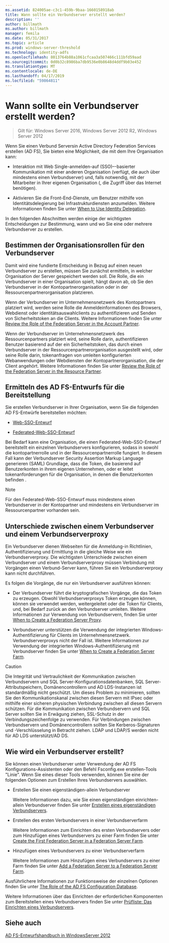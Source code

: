 ```yaml
---
ms.assetid: 824005ae-c3c1-459b-9baa-1660158918ab
title: Wann sollte ein Verbundserver erstellt werden?
description: ''
author: billmath
ms.author: billmath
manager: femila
ms.date: 05/31/2017
ms.topic: article
ms.prod: windows-server-threshold
ms.technology: identity-adfs
ms.openlocfilehash: 8013764b88a1061cfcaa3a507466c111bfd59aad
ms.sourcegitcommit: 0d0b32c8986ba7db9536e0b8648d4ddf9b03e452
ms.translationtype: MT
ms.contentlocale: de-DE
ms.lasthandoff: 04/17/2019
ms.locfileid: "59864811"
---
```

# <a name="when-to-create-a-federation-server"></a>Wann sollte ein Verbundserver erstellt werden?

>Gilt für: Windows Server 2016, Windows Server 2012 R2, Windows Server 2012

Wenn Sie einen Verbund Serversin Active Directory Federation Services erstellen \(AD FS\), Sie bieten eine Möglichkeit, die mit dem Ihre Organisation kann:  
  
-   Interaktion mit Web Single\-anmelden\-auf \(SSO\)–-basierter Kommunikation mit einer anderen Organisation \(verfügt, die auch über mindestens einen Verbundserver\) und, falls notwendig, mit der Mitarbeiter in Ihrer eigenen Organisation \(, die Zugriff über das Internet benötigen\).  
  
-   Aktivieren Sie die Front-End-Dienste, um Benutzer mithilfe von Identitätsdelegierung bei Infrastrukturdiensten anzumelden. Weitere Informationen finden Sie unter [When to Use Identity Delegation](When-to-Use-Identity-Delegation.md).  
  
In den folgenden Abschnitten werden einige der wichtigsten Entscheidungen zur Bestimmung, wann und wo Sie eine oder mehrere Verbundserver zu erstellen.  
  
## <a name="determine-the-organizational-role-for-the-federation-server"></a>Bestimmen der Organisationsrollen für den Verbundserver  
Damit wird eine fundierte Entscheidung in Bezug auf einen neuen Verbundserver zu erstellen, müssen Sie zunächst ermitteln, in welcher Organisation der Server gespeichert werden soll. Die Rolle, die ein Verbundserver in einer Organisation spielt, hängt davon ab, ob Sie den Verbundserver in der Kontopartnerorganisation oder in der Ressourcenpartnerorganisation platzieren.  
  
Wenn der Verbundserver im Unternehmensnetzwerk des Kontopartners platziert wird, werden seine Rolle die Anmeldeinformationen des Browsers, Webdienst oder identitätsauswahlclients zu authentifizieren und Senden von Sicherheitstoken an die Clients. Weitere Informationen finden Sie unter [Review the Role of the Federation Server in the Account Partner](Review-the-Role-of-the-Federation-Server-in-the-Account-Partner.md).  
  
Wenn der Verbundserver im Unternehmensnetzwerk des Ressourcenpartners platziert wird, seine Rolle darin, authentifizieren Benutzer basierend auf der ein Sicherheitstoken, das durch einen Verbundserver in der Ressourcenpartnerorganisation ausgestellt wird, oder seine Rolle darin, tokenanfragen von umleiten konfigurierten Webanwendungen oder Webdiensten der Kontopartnerorganisation, die der Client angehört. Weitere Informationen finden Sie unter [Review the Role of the Federation Server in the Resource Partner](Review-the-Role-of-the-Federation-Server-in-the-Resource-Partner.md).  
  
## <a name="determine-which-ad-fs-design-to-deploy"></a>Ermitteln des AD FS-Entwurfs für die Bereitstellung  
Sie erstellen Verbundserver in Ihrer Organisation, wenn Sie die folgenden AD FS-Entwürfe bereitstellen möchten:  
  
-   [Web-SSO-Entwurf](Web-SSO-Design.md)  
  
-   [Federated-Web-SSO-Entwurf](Federated-Web-SSO-Design.md)  
  
Bei Bedarf kann eine Organisation, die einen Federated-Web-SSO-Entwurf bereitstellt ein einzelnen Verbundservers konfigurieren, sodass in sowohl die kontopartnerrolle und in der Ressourcenpartnerrolle fungiert. In diesem Fall kann der Verbundserver Security Assertion Markup Language generieren \(SAML\) Grundlage, dass die Token, die basierend auf Benutzerkonten in ihrem eigenen Unternehmen, oder er leitet tokenanforderungen für die Organisation, in denen die Benutzerkonten befinden .  
  
> [!NOTE]  
> Für den Federated-Web-SSO-Entwurf muss mindestens einen Verbundserver in der Kontopartner und mindestens ein Verbundserver im Ressourcenpartner vorhanden sein.  
  
## <a name="differences-between-a-federation-server-and-a-federation-server-proxy"></a>Unterschiede zwischen einem Verbundserver und einem Verbundserverproxy  
Ein Verbundserver dienen Webseiten für die Anmeldung\-in Richtlinien, Authentifizierung und Ermittlung in die gleiche Weise wie ein Verbundserverproxy. Die wichtigsten Unterschiede zwischen einem Verbundserver und einem Verbundserverproxy müssen Verbindung mit Vorgängen einen Verbund-Server kann, führen Sie ein Verbundserverproxy kann nicht durchführen.  
  
Es folgen die Vorgänge, die nur ein Verbundserver ausführen können:  
  
-   Der Verbundserver führt die kryptografischen Vorgänge, die das Token zu erzeugen. Obwohl Verbundserverproxys Token erzeugen können, können sie verwendet werden, weitergeleitet oder die Token für Clients, und, bei Bedarf zurück an den Verbundserver umleiten. Weitere Informationen zur Verwendung von Verbundservern, finden Sie unter [When to Create a Federation Server Proxy](When-to-Create-a-Federation-Server-Proxy.md).  
  
-   Verbundserver unterstützen die Verwendung der integrierten Windows-Authentifizierung für Clients im Unternehmensnetzwerk. Verbundserverproxys nicht der Fall ist. Weitere Informationen zur Verwendung der integrierten Windows-Authentifizierung mit Verbundserver finden Sie unter [When to Create a Federation Server Farm](When-to-Create-a-Federation-Server-Farm.md).  
  
> [!CAUTION]  
> Die Integrität und Vertraulichkeit der Kommunikation zwischen Verbundservern und SQL Server-Konfigurationsdatenbanken, SQL Server-Attributspeichern, Domänencontrollern und AD LDS-Instanzen ist standardmäßig nicht geschützt. Um dieses Problem zu minimieren, sollten Sie den Kommunikationskanal zwischen diesen Servern mit IPsec oder mithilfe einer sicheren physischen Verbindung zwischen all diesen Servern schützen. Für die Kommunikation zwischen Verbundservern und SQL Server sollten Sie in Erwägung ziehen, SSL-Schutz in der Verbindungszeichenfolge zu verwenden. Für Verbindungen zwischen Verbundservern und Domänencontrollern sollten Sie Kerberos-Signaturen und -Verschlüsselung in Betracht ziehen. LDAP und LDAP\/S werden nicht für AD LDS unterstützt\/AD DS.  
  
## <a name="how-to-create-a-federation-server"></a>Wie wird ein Verbundserver erstellt?  
Sie können einen Verbundserver unter Verwendung der AD FS Konfigurations-Assistenten oder den Befehl Fsconfig.exe erstellen\-Tools "Linie". Wenn Sie eines dieser Tools verwenden, können Sie eine der folgenden Optionen zum Erstellen Ihres Verbundservers auswählen.  
  
-   Erstellen Sie einen eigenständigen\-allein Verbundserver  
  
    Weitere Informationen dazu, wie Sie einen eigenständigen einrichten\-allein Verbundserver finden Sie unter [Erstellen eines eigenständigen Verbundservers](../../ad-fs/deployment/Create-a-Stand-Alone-Federation-Server.md).  
  
-   Erstellen des ersten Verbundservers in einer Verbundserverfarm  
  
    Weitere Informationen zum Einrichten des ersten Verbundservers oder zum Hinzufügen eines Verbundservers zu einer Farm finden Sie unter [Create the First Federation Server in a Federation Server Farm](../../ad-fs/deployment/Create-the-First-Federation-Server-in-a-Federation-Server-Farm.md).  
  
-   Hinzufügen eines Verbundservers zu einer Verbundserverfarm  
  
    Weitere Informationen zum Hinzufügen eines Verbundservers zu einer Farm finden Sie unter [Add a Federation Server to a Federation Server Farm](../../ad-fs/deployment/Add-a-Federation-Server-to-a-Federation-Server-Farm.md).  
  
Ausführlichere Informationen zur Funktionsweise der einzelnen Optionen finden Sie unter [The Role of the AD FS Configuration Database](../../ad-fs/technical-reference/The-Role-of-the-AD-FS-Configuration-Database.md).  
  
Weitere Informationen über das Einrichten der erforderlichen Komponenten zum Bereitstellen eines Verbundservers finden Sie unter [Prüfliste: Das Einrichten eines Verbundservers](../../ad-fs/deployment/Checklist--Setting-Up-a-Federation-Server.md).  
  
## <a name="see-also"></a>Siehe auch
[AD FS-Entwurfshandbuch in WindowsServer 2012](AD-FS-Design-Guide-in-Windows-Server-2012.md)

